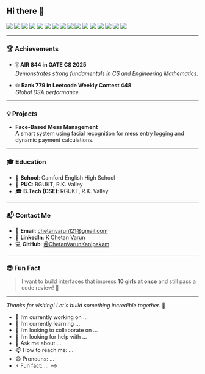 ## Hi there 👋

<!--
**ChetanVarunKanipakam/ChetanVarunKanipakam** is a ✨ _special_ ✨ repository because its `README.md` (this file) appears on your GitHub profile.

Here are some ideas to get you started:
# 👋 Hi, I'm K Chetan Varun!

### 🎯 A Tech Enthusiast | CSE Undergraduate | Problem Solver

---

### 🚀 About Me

I'm passionate about building tech that blends **logic and design**. Whether it's **AI**, **full-stack development**, or **design systems**, I enjoy creating software that’s not only **functional** but also **beautiful**.

---

### 🧠 Tech Stack

<div align="center">
  
  <!-- Programming Languages -->
  <img src="https://img.shields.io/badge/Python-3670A0?style=for-the-badge&logo=python&logoColor=ffdd54" />
  <img src="https://img.shields.io/badge/C++-00599C?style=for-the-badge&logo=c%2B%2B&logoColor=white" />
  <img src="https://img.shields.io/badge/Java-ED8B00?style=for-the-badge&logo=java&logoColor=white" />
  
  <!-- Web Dev -->
  <img src="https://img.shields.io/badge/HTML5-E34F26?style=for-the-badge&logo=html5&logoColor=white" />
  <img src="https://img.shields.io/badge/CSS3-1572B6?style=for-the-badge&logo=css3&logoColor=white" />
  <img src="https://img.shields.io/badge/JavaScript-F7DF1E?style=for-the-badge&logo=javascript&logoColor=black" />
  <img src="https://img.shields.io/badge/Angular-DD0031?style=for-the-badge&logo=angular&logoColor=white" />
  <img src="https://img.shields.io/badge/React-20232A?style=for-the-badge&logo=react&logoColor=61DAFB" />
  <img src="https://img.shields.io/badge/Node.js-339933?style=for-the-badge&logo=nodedotjs&logoColor=white" />
  <img src="https://img.shields.io/badge/Express.js-000000?style=for-the-badge&logo=express&logoColor=white" />

  <!-- Mobile & Backend -->
  <img src="https://img.shields.io/badge/Flutter-02569B?style=for-the-badge&logo=flutter&logoColor=white" />
  <img src="https://img.shields.io/badge/Firebase-FFCA28?style=for-the-badge&logo=firebase&logoColor=black" />
  <img src="https://img.shields.io/badge/FastAPI-009688?style=for-the-badge&logo=fastapi&logoColor=white" />
  
  <!-- Database & Tools -->
  <img src="https://img.shields.io/badge/MongoDB-4EA94B?style=for-the-badge&logo=mongodb&logoColor=white" />
  <img src="https://img.shields.io/badge/SQL-4479A1?style=for-the-badge&logo=mysql&logoColor=white" />
  <img src="https://img.shields.io/badge/Git-F05032?style=for-the-badge&logo=git&logoColor=white" />
</div>

---

### 🏆 Achievements

- 🎖 **AIR 844 in GATE CS 2025**  
  _Demonstrates strong fundamentals in CS and Engineering Mathematics._

- 🌐 **Rank 779 in Leetcode Weekly Contest 448**  
  _Global DSA performance._

---

### 💡 Projects

- **Face-Based Mess Management**  
  A smart system using facial recognition for mess entry logging and dynamic payment calculations.

---

### 🎓 Education

- 🏫 **School**: Camford English High School  
- 🏢 **PUC**: RGUKT, R.K. Valley  
- 🎓 **B.Tech (CSE)**: RGUKT, R.K. Valley

---

### 📬 Contact Me

- 📧 **Email**: [chetanvarun121@gmail.com](mailto:chetanvarun121@gmail.com)  
- 🔗 **LinkedIn**: [K Chetan Varun](https://www.linkedin.com/in/k-chetan-varun-aaa5aa280/)  
- 💻 **GitHub**: [@ChetanVarunKanipakam](https://github.com/ChetanVarunKanipakam)

---

### 😎 Fun Fact

> I want to build interfaces that impress **10 girls at once** and still pass a code review! 💫

---

_Thanks for visiting! Let's build something incredible together._ 🚀

- 🔭 I’m currently working on ...
- 🌱 I’m currently learning ...
- 👯 I’m looking to collaborate on ...
- 🤔 I’m looking for help with ...
- 💬 Ask me about ...
- 📫 How to reach me: ...
- 😄 Pronouns: ...
- ⚡ Fun fact: ...
-->
